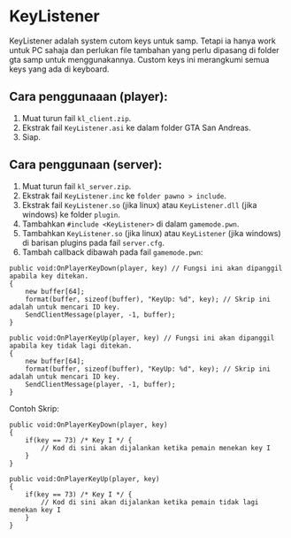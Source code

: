 # KeyListener 
KeyListener adalah system cutom keys untuk samp. Tetapi ia hanya work untuk PC sahaja dan perlukan file tambahan yang perlu dipasang di folder gta samp untuk menggunakannya.
Custom keys ini merangkumi semua keys yang ada di keyboard.

## Cara penggunaaan (player):
1. Muat turun fail `kl_client.zip`.
2. Ekstrak fail `KeyListener.asi` ke dalam folder GTA San Andreas.
3. Siap.

## Cara penggunaan (server):
1. Muat turun fail `kl_server.zip`.
2. Ekstrak fail `KeyListener.inc` ke `folder pawno > include`.
3. Ekstrak fail `KeyListener.so` (jika linux) atau `KeyListener.dll` (jika windows) ke folder `plugin`.
4. Tambahkan `#include <KeyListener>` di dalam `gamemode.pwn`.
5. Tambahkan `KeyListener.so` (jika linux) atau `KeyListener` (jika windows) di barisan plugins pada fail `server.cfg`.
6. Tambah callback dibawah pada fail `gamemode.pwn`:
```pawn
public void:OnPlayerKeyDown(player, key) // Fungsi ini akan dipanggil apabila key ditekan.
{
    new buffer[64];
    format(buffer, sizeof(buffer), "KeyUp: %d", key); // Skrip ini adalah untuk mencari ID key.
    SendClientMessage(player, -1, buffer);
}

public void:OnPlayerKeyUp(player, key) // Fungsi ini akan dipanggil apabila key tidak lagi ditekan.
{
    new buffer[64];
    format(buffer, sizeof(buffer), "KeyUp: %d", key); // Skrip ini adalah untuk mencari ID key.
    SendClientMessage(player, -1, buffer);
}
```

Contoh Skrip:
```pawn
public void:OnPlayerKeyDown(player, key) 
{
    if(key == 73) /* Key I */ {
        // Kod di sini akan dijalankan ketika pemain menekan key I
    }
}

public void:OnPlayerKeyUp(player, key) 
{
    if(key == 73) /* Key I */ {
        // Kod di sini akan dijalankan ketika pemain tidak lagi menekan key I
    }
}
```
